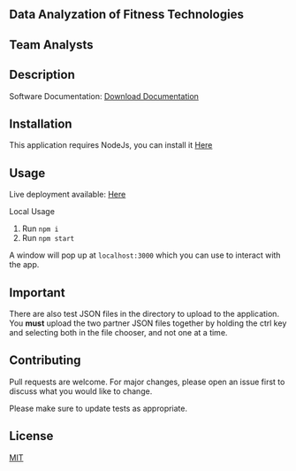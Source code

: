 ## Data Analyzation of Fitness Technologies

## Team Analysts

## Description
Software Documentation: [Download Documentation](https://github.com/wolfeandres/team-analytics/blob/master/Final_Software_Design_Documentation.docx)

## Installation
This application requires NodeJs, you can install it [Here](https://nodejs.org/en/download/)

## Usage
Live deployment available: [Here](https://magnificent-treacle-5aaa81.netlify.app/)

Local Usage
1. Run `npm i`
2. Run `npm start`

A window will pop up at `localhost:3000` which you can use to interact with the app. 

## Important 
There are also test JSON files in the directory to upload to the application. You **must** upload the two partner JSON files together by holding the ctrl key and selecting both in the file chooser, and not one at a time.

## Contributing
Pull requests are welcome. For major changes, please open an issue first
to discuss what you would like to change.

Please make sure to update tests as appropriate.

## License

[MIT](https://choosealicense.com/licenses/mit/)
